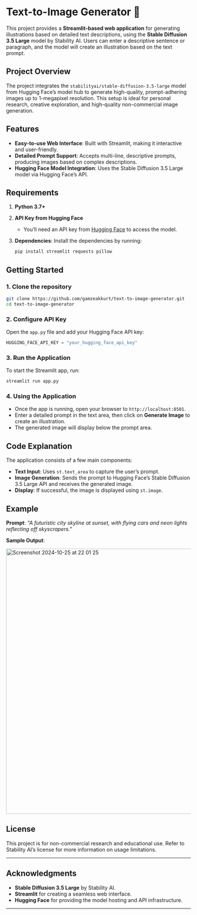 
# Text-to-Image Generator 🎨

This project provides a **Streamlit-based web application** for generating illustrations based on detailed text descriptions, using the **Stable Diffusion 3.5 Large** model by Stability AI. Users can enter a descriptive sentence or paragraph, and the model will create an illustration based on the text prompt.

## Project Overview

The project integrates the `stabilityai/stable-diffusion-3.5-large` model from Hugging Face’s model hub to generate high-quality, prompt-adhering images up to 1-megapixel resolution. This setup is ideal for personal research, creative exploration, and high-quality non-commercial image generation.

## Features

- **Easy-to-use Web Interface**: Built with Streamlit, making it interactive and user-friendly.
- **Detailed Prompt Support**: Accepts multi-line, descriptive prompts, producing images based on complex descriptions.
- **Hugging Face Model Integration**: Uses the Stable Diffusion 3.5 Large model via Hugging Face’s API.

## Requirements

1. **Python 3.7+**
2. **API Key from Hugging Face**
   - You’ll need an API key from [Hugging Face](https://huggingface.co/) to access the model.

3. **Dependencies**:
   Install the dependencies by running:
   ```bash
   pip install streamlit requests pillow
   ```

## Getting Started

### 1. Clone the repository

```bash
git clone https://github.com/gamzeakkurt/text-to-image-generator.git
cd text-to-image-generator
```

### 2. Configure API Key

Open the `app.py` file and add your Hugging Face API key:
```python
HUGGING_FACE_API_KEY = "your_hugging_face_api_key"
```

### 3. Run the Application

To start the Streamlit app, run:
```bash
streamlit run app.py
```

### 4. Using the Application

- Once the app is running, open your browser to `http://localhost:8501`.
- Enter a detailed prompt in the text area, then click on **Generate Image** to create an illustration.
- The generated image will display below the prompt area.

## Code Explanation

The application consists of a few main components:
- **Text Input**: Uses `st.text_area` to capture the user’s prompt.
- **Image Generation**: Sends the prompt to Hugging Face’s Stable Diffusion 3.5 Large API and receives the generated image.
- **Display**: If successful, the image is displayed using `st.image`.

## Example

**Prompt**: _"A futuristic city skyline at sunset, with flying cars and neon lights reflecting off skyscrapers."_

**Sample Output**:

<img width="724" alt="Screenshot 2024-10-25 at 22 01 25" src="https://github.com/user-attachments/assets/d3424d3b-b3b0-434e-8cfd-fbc09209d014"> 


## License

This project is for non-commercial research and educational use. Refer to Stability AI’s license for more information on usage limitations.

---

## Acknowledgments

- **Stable Diffusion 3.5 Large** by Stability AI.
- **Streamlit** for creating a seamless web interface.
- **Hugging Face** for providing the model hosting and API infrastructure.

---
